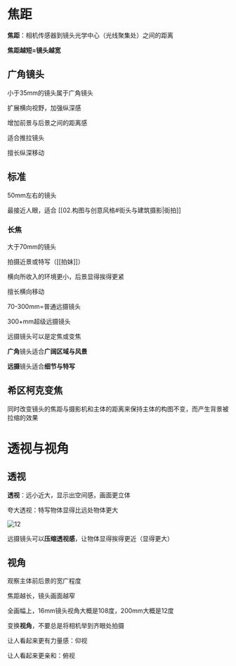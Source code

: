 # 焦距
**焦距**：相机传感器到镜头光学中心（光线聚集处）之间的距离

**焦距越短=镜头越宽**

## 广角镜头

小于35mm的镜头属于广角镜头

扩展横向视野，加强纵深感

增加前景与后景之间的距离感

适合推拉镜头

擅长纵深移动

## 标准

50mm左右的镜头

最接近人眼，适合 [[02.构图与创意风格#街头与建筑摄影|街拍]]

### 长焦

大于70mm的镜头

拍摄近景或特写（[[拍妹]]）

横向所收入的环境更小，后景显得挨得更紧

擅长横向移动

70-300mm=普通远摄镜头

300+mm超级远摄镜头

远摄镜头可以是定焦或变焦

**广角**镜头适合**广阔区域与风景**

**远摄**镜头适合**细节与特写**

## 希区柯克变焦

同时改变镜头的焦距与摄影机和主体的距离来保持主体的构图不变，而产生背景被拉缩的效果

# 透视与视角
## 透视

**透视**：远小近大，显示出空间感，画面更立体

夸大透视：特写物体显得比远处物体更大

![12](https://s3.ax1x.com/2021/02/09/ya6yfH.jpg)

远摄镜头可以**压缩透视感**，让物体显得挨得更近（显得更大）

## 视角
观察主体前后景的宽广程度

焦距越长，镜头画面越窄

全画幅上，16mm镜头视角大概是108度，200mm大概是12度

变换**视角**，不要总是将相机举到齐眼处拍摄

让人看起来更有力量感：仰视

让人看起来更亲和：俯视